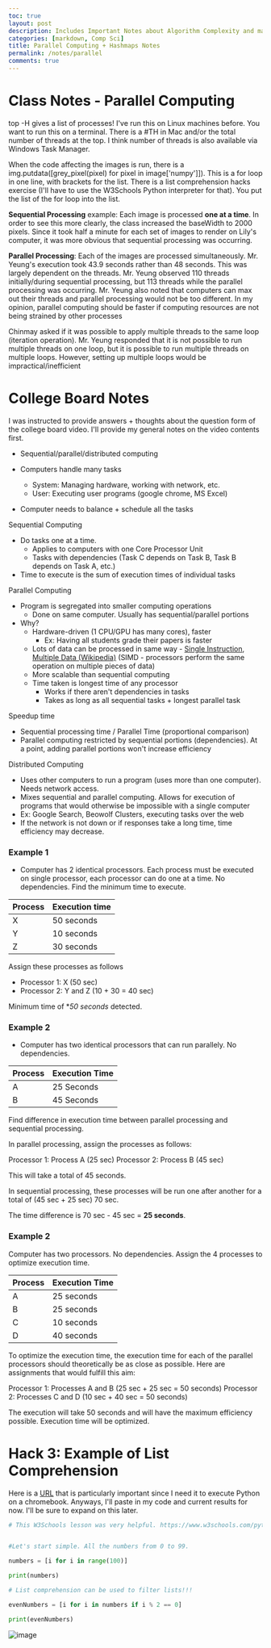 ```yaml
---
toc: true
layout: post
description: Includes Important Notes about Algorithm Complexity and managing high volumes of complexity
categories: [markdown, Comp Sci]
title: Parallel Computing + Hashmaps Notes
permalink: /notes/parallel
comments: true
---
```


# Class Notes - Parallel Computing

top -H gives a list of processes! I've run this on Linux machines before. You want to run this on a terminal. There is a #TH in Mac and/or the total number of threads at the top. I think number of threads is also available via Windows Task Manager.

When the code affecting the images is run, there is a img.putdata([grey_pixel(pixel) for pixel in image['numpy']]). This is a for loop in one line, with brackets for the list. There is a list comprehension hacks exercise (I'll have to use the W3Schools Python interpreter for that). You put the list of the for loop into the list.

**Sequential Processing** example: Each image is processed **one at a time**. In order to see this more clearly, the class increased the baseWidth to 2000 pixels. Since it took half a minute for each set of images to render on Lily's computer, it was more obvious that sequential processing was occurring.

**Parallel Processing**: Each of the images are processed simultaneously. Mr. Yeung's execution took 43.9 seconds rather than 48 seconds. This was largely dependent on the threads. Mr. Yeung observed 110 threads initially/during sequential processing, but 113 threads while the parallel processing was occurring. Mr. Yeung also noted that computers can max out their threads and parallel processing would not be too different. In my opinion, parallel computing should be faster if computing resources are not being strained by other processes

Chinmay asked if it was possible to apply multiple threads to the same loop (iteration operation). Mr. Yeung responded that it is not possible to run multiple threads on one loop, but it is possible to run multiple threads on multiple loops. However, setting up multiple loops would be impractical/inefficient 

# College Board Notes

I was instructed to provide answers + thoughts about the question form of the college board video. I'll provide my general notes on the video contents first.


- Sequential/parallel/distributed computing

- Computers handle many tasks
   - System: Managing hardware, working with network, etc.
   - User: Executing user programs (google chrome, MS Excel)
- Computer needs to balance + schedule all the tasks


Sequential Computing
- Do tasks one at a time.
   - Applies to computers with one Core Processor Unit
   - Tasks with dependencies (Task C depends on Task B, Task B depends on Task A, etc.)
- Time to execute is the sum of execution times of individual tasks


Parallel Computing
- Program is segregated into smaller computing operations
  - Done on same computer. Usually has sequential/parallel portions
- Why?
  - Hardware-driven (1 CPU/GPU has many cores), faster
    - Ex: Having all students grade their papers is faster
  - Lots of data can be processed in same way - [Single Instruction, Multiple Data (Wikipedia)](https://en.wikipedia.org/wiki/Single_instruction,_multiple_data) (SIMD - processors perform the same operation on multiple pieces of data)
  - More scalable than sequential computing
  - Time taken is longest time of any processor
    - Works if there aren't dependencies in tasks
    - Takes as long as all sequential tasks + longest parallel task

Speedup time
 - Sequential processing time / Parallel Time (proportional comparison)
 - Parallel computing restricted by sequential portions (dependencies). At a point, adding parallel portions won't increase efficiency


Distributed Computing
- Uses other computers to run a program (uses more than one computer). Needs network access.
 - Mixes sequential and parallel computing. Allows for execution of programs that would otherwise be impossible with a single computer
- Ex: Google Search, Beowolf Clusters, executing tasks over the web
- If the network is not down or if responses take a long time, time efficiency may decrease.


### Example 1

- Computer has 2 identical processors. Each process must be executed on single processor, each processor can do one at a time. No dependencies. Find the minimum time to execute.

| Process | Execution time |
|-|-|
| X | 50 seconds |
| Y | 10 seconds | 
| Z | 30 seconds |

Assign these processes as follows
- Processor 1: X (50 sec)
- Processor 2: Y and Z (10 + 30 = 40 sec)

Minimum time of **50 seconds* detected.

### Example 2

- Computer has two identical processors that can run parallely. No dependencies.

| Process | Execution Time |
|-|-|
| A | 25 Seconds |
| B | 45 Seconds | 

Find difference in execution time between parallel processing and sequential processing.

In parallel processing, assign the processes as follows:

Processor 1: Process A (25 sec)
Processor 2: Process B (45 sec)

This will take a total of 45 seconds.

In sequential processing, these processes will be run one after another for a total of (45 sec + 25 sec) 70 sec. 

The time difference is 70 sec - 45 sec = **25 seconds**.

### Example 2

Computer has two processors. No dependencies. Assign the 4 processes to optimize execution time.

| Process | Execution Time |
|-|-|
| A | 25 seconds |
| B | 25 seconds |
| C | 10 seconds |
| D | 40 seconds |

To optimize the execution time, the execution time for each of the parallel processors should theoretically be as close as possible. Here are assignments that would fulfill this aim:

Processor 1: Processes A and B (25 sec + 25 sec = 50 seconds)
Processor 2: Processes C and D (10 sec + 40 sec = 50 seconds)

The execution will take 50 seconds and will have the maximum efficiency possible. Execution time will be optimized.


# Hack 3: Example of List Comprehension

Here is a [URL](https://www.w3schools.com/python/trypython.asp?filename=demo_list) that is particularly important since I need it to execute Python on a chromebook. Anyways, I'll paste in my code and current results for now. I'll be sure to expand on this later.

```python
# This W3Schools lesson was very helpful. https://www.w3schools.com/python/python_lists_comprehension.asp


#Let's start simple. All the numbers from 0 to 99.

numbers = [i for i in range(100)]

print(numbers)

# List comprehension can be used to filter lists!!!

evenNumbers = [i for i in numbers if i % 2 == 0]

print(evenNumbers)
```

![image](https://user-images.githubusercontent.com/92343899/228383636-f13843fa-1a22-40a3-897e-beffc31d9e05.png)
